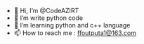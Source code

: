 - 👋 Hi, I’m @CodeAZIRT
- 👀 I’m write python code
- 🌱 I’m learning python and c++ language
- 📫 How to reach me : ffoutputa1@163.com

<!---
CodeAZIRT/CodeAZIRT is a ✨ special ✨ repository because its `README.md` (this file) appears on your GitHub profile.
You can click the Preview link to take a look at your changes.
--->
